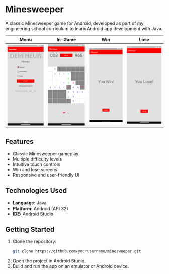 # Minesweeper

A classic Minesweeper game for Android, developed as part of my engineering school curriculum to learn Android app development with Java.

| Menu                   | In-Game                    | Win                  | Lose                   |
| ---------------------- | -------------------------- | -------------------- | ---------------------- |
| ![Menu](docs/menu.png) | ![Ingame](docs/ingame.png) | ![Win](docs/win.png) | ![Lose](docs/lose.png) |

## Features

- Classic Minesweeper gameplay
- Multiple difficulty levels
- Intuitive touch controls
- Win and lose screens
- Responsive and user-friendly UI

## Technologies Used

- **Language:** Java
- **Platform:** Android (API 32)
- **IDE:** Android Studio

## Getting Started

1. Clone the repository:
   ```sh
   git clone https://github.com/yourusername/minesweeper.git
   ```
2. Open the project in Android Studio.
3. Build and run the app on an emulator or Android device.
